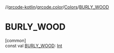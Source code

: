 //[qrcode-kotlin](../../../index.md)/[qrcode.color](../index.md)/[Colors](index.md)/[BURLY_WOOD](-b-u-r-l-y_-w-o-o-d.md)

# BURLY_WOOD

[common]\
const val [BURLY_WOOD](-b-u-r-l-y_-w-o-o-d.md): [Int](https://kotlinlang.org/api/latest/jvm/stdlib/kotlin/-int/index.html)
